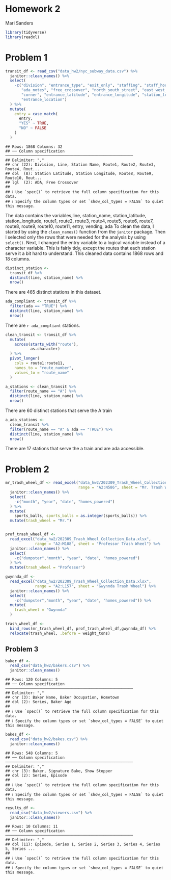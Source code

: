 Homework 2
================
Mari Sanders

``` r
library(tidyverse)
library(readxl)
```

# Problem 1

``` r
transit_df <- read_csv("data_hw2/nyc_subway_data.csv") %>% 
  janitor::clean_names() %>% 
  select(
    -c("division", "entrance_type", "exit_only", "staffing", "staff_hours",
       "ada_notes", "free_crossover", "north_south_street", "east_west_street", 
       "corner", "entrance_latitude", "entrance_longitude", "station_location", 
       "entrance_location")
  ) %>% 
  mutate(
    entry = case_match(
      entry, 
      "YES" ~ TRUE, 
      "NO" ~ FALSE
    )
  ) 
```

    ## Rows: 1868 Columns: 32
    ## ── Column specification ────────────────────────────────────────────────────────
    ## Delimiter: ","
    ## chr (22): Division, Line, Station Name, Route1, Route2, Route3, Route4, Rout...
    ## dbl  (8): Station Latitude, Station Longitude, Route8, Route9, Route10, Rout...
    ## lgl  (2): ADA, Free Crossover
    ## 
    ## ℹ Use `spec()` to retrieve the full column specification for this data.
    ## ℹ Specify the column types or set `show_col_types = FALSE` to quiet this message.

The data contains the variables,line, station_name, station_latitude,
station_longitude, route1, route2, route3, route4, route5, route6,
route7, route8, route9, route10, route11, entry, vending, ada To clean
the data, I started by using the `clean_names()` function from the
`janitor` package. Then I selected only the rows that were needed for
the analysis by using `select()`. Next, I changed the entry variable to
a logical variable instead of a character variable. This is fairly tidy,
except the routes that each station serve it a bit hard to understand.
This cleaned data contains 1868 rows and 18 columns.

``` r
distinct_station <- 
  transit_df %>%
  distinct(line, station_name) %>%
  nrow()
```

There are 465 distinct stations in this dataset.

``` r
ada_compliant <- transit_df %>% 
  filter(ada == "TRUE") %>% 
  distinct(line, station_name) %>% 
  nrow()
```

There are `r ada_compliant` stations.

``` r
clean_transit <- transit_df %>% 
  mutate(
    across(starts_with("route"), 
           as.character)
  ) %>% 
  pivot_longer(
    cols = route1:route11,
    names_to = "route_number",
    values_to = "route_name"
  ) 
```

``` r
a_stations <- clean_transit %>% 
  filter(route_name == "A") %>%  
  distinct(line, station_name) %>%  
  nrow()
```

There are 60 distinct stations that serve the A train

``` r
a_ada_stations <- 
  clean_transit %>% 
  filter(route_name == "A" & ada == "TRUE") %>%  
  distinct(line, station_name) %>%  
  nrow()
```

There are 17 stations that serve the a train and are ada accessible.

# Problem 2

``` r
mr_trash_wheel_df <- read_excel("data_hw2/202309_Trash_Wheel_Collection_Data.xlsx", 
                                range = "A2:N586", sheet = "Mr. Trash Wheel") %>% 
  janitor::clean_names() %>% 
  select(
    -c("month", "year", "date", "homes_powered")
  ) %>% 
  mutate(
    sports_balls, sports_balls = as.integer(sports_balls)) %>% 
  mutate(trash_wheel = "Mr.")


prof_trash_wheel_df <- 
  read_excel("data_hw2/202309_Trash_Wheel_Collection_Data.xlsx", 
             range = "A2:M108", sheet = "Professor Trash Wheel") %>% 
  janitor::clean_names() %>% 
  select(
    -c("dumpster","month", "year", "date", "homes_powered")
  ) %>% 
  mutate(trash_wheel = "Professor")

gwynnda_df <- 
  read_excel("data_hw2/202309_Trash_Wheel_Collection_Data.xlsx", 
             range = "A2:L157", sheet = "Gwynnda Trash Wheel") %>% 
  janitor::clean_names() %>% 
  select(
    -c("dumpster","month", "year", "date", "homes_powered")) %>% 
  mutate(
    trash_wheel = "Gwynnda"
  )

trash_wheel_df <- 
  bind_rows(mr_trash_wheel_df, prof_trash_wheel_df,gwynnda_df) %>% 
  relocate(trash_wheel, .before = weight_tons)
```

## Problem 3

``` r
baker_df <- 
  read_csv("data_hw2/bakers.csv") %>% 
  janitor::clean_names()
```

    ## Rows: 120 Columns: 5
    ## ── Column specification ────────────────────────────────────────────────────────
    ## Delimiter: ","
    ## chr (3): Baker Name, Baker Occupation, Hometown
    ## dbl (2): Series, Baker Age
    ## 
    ## ℹ Use `spec()` to retrieve the full column specification for this data.
    ## ℹ Specify the column types or set `show_col_types = FALSE` to quiet this message.

``` r
bakes_df <- 
  read_csv("data_hw2/bakes.csv") %>%
  janitor::clean_names()
```

    ## Rows: 548 Columns: 5
    ## ── Column specification ────────────────────────────────────────────────────────
    ## Delimiter: ","
    ## chr (3): Baker, Signature Bake, Show Stopper
    ## dbl (2): Series, Episode
    ## 
    ## ℹ Use `spec()` to retrieve the full column specification for this data.
    ## ℹ Specify the column types or set `show_col_types = FALSE` to quiet this message.

``` r
results_df <- 
  read_csv("data_hw2/viewers.csv") %>% 
  janitor::clean_names() 
```

    ## Rows: 10 Columns: 11
    ## ── Column specification ────────────────────────────────────────────────────────
    ## Delimiter: ","
    ## dbl (11): Episode, Series 1, Series 2, Series 3, Series 4, Series 5, Series ...
    ## 
    ## ℹ Use `spec()` to retrieve the full column specification for this data.
    ## ℹ Specify the column types or set `show_col_types = FALSE` to quiet this message.
